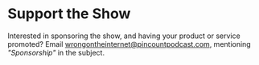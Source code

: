 # Support the Show

Interested in sponsoring the show, and having your product or service promoted? Email [wrongontheinternet@pincountpodcast.com](mailto:wrongontheinternet@pincountpodcast.com), mentioning _"Sponsorship"_ in the subject.
